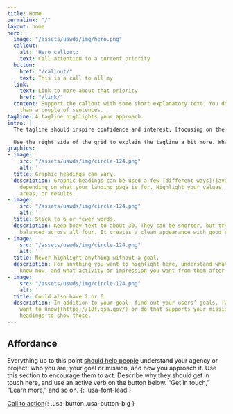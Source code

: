 ```yaml
---
title: Home
permalink: "/"
layout: home
hero:
  image: "/assets/uswds/img/hero.png"
  callout:
    alt: 'Hero callout:'
    text: Call attention to a current priority
  button:
    href: "/callout/"
    text: This is a call to all my
  link:
    text: Link to more about that priority
    href: "/link/"
  content: Support the callout with some short explanatory text. You don't need more
    than a couple of sentences.
tagline: A tagline highlights your approach.
intro: |
  The tagline should inspire confidence and interest, [focusing on the value](javascript:void(0);) that your overall approach offers to your audience. Use a heading typeface and keep your tagline to just a few words, and don’t confuse or mystify.

  Use the right side of the grid to explain the tagline a bit more. What are your goals? How do you do your work? Write in the present tense, and stay brief here. People who are interested can find details on internal pages.
graphics:
- image:
    src: "/assets/uswds/img/circle-124.png"
    alt: ''
  title: Graphic headings can vary.
  description: Graphic headings can be used a few [different ways](javascript:void(0);),
    depending on what your landing page is for. Highlight your values, specific program
    areas, or results.
- image:
    src: "/assets/uswds/img/circle-124.png"
    alt: ''
  title: Stick to 6 or fewer words.
  description: Keep body text to about 30. They can be shorter, but try to be somewhat
    balanced across all four. It creates a clean appearance with good spacing.
- image:
    src: "/assets/uswds/img/circle-124.png"
    alt: ''
  title: Never highlight anything without a goal.
  description: For anything you want to highlight here, understand what your users
    know now, and what activity or impression you want from them after they see it.
- image:
    src: "/assets/uswds/img/circle-124.png"
    alt: ''
  title: Could also have 2 or 6.
  description: In addition to your goal, find out your users’ goals. [What do they
    want to know](https://18f.gsa.gov/) or do that supports your mission? Use these
    headings to show those.
---
```


## Affordance

Everything up to this point [should help people](javascript:void(0);) understand your agency or project: who you are, your goal or mission, and how you approach it. Use this section to encourage them to act. Describe why they should get in touch here, and use an active verb on the button below. “Get in touch,” “Learn more,” and so on.
{: .usa-font-lead }

[Call to action](#){: .usa-button .usa-button-big }
